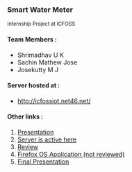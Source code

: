 ### Smart Water Meter

<sub>Internship Project at ICFOSS</sub>

#### Team Members :

*   Shrimadhav U K
*   Sachin Mathew Jose
*   Josekutty M J

#### Server hosted at :

*   http://icfossiot.net46.net/

#### Other links :

1.  [Presentation](http://spechide.github.io/SEM/OLD/index.html)
2.  [Server is active here](http://btappnder.net23.net/)
3.  [Review](http://spechide.github.io/SEM/REVW/index.html)
4.  [Firefox OS Application (not reviewed)](https://marketplace.firefox.com/app/swm/)
5.  [Final Presentation](http://spechide.github.io/SEM/FINAL/index.html)
